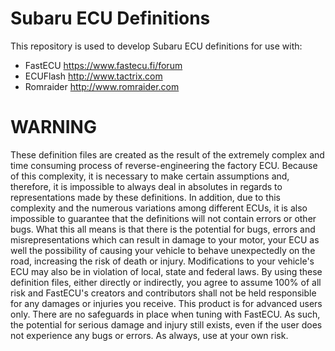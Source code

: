 # Subaru ECU Definitions
This repository is used to develop Subaru ECU definitions for use with:

- FastECU https://www.fastecu.fi/forum
- ECUFlash http://www.tactrix.com
- Romraider http://www.romraider.com

# WARNING

These definition files are created as the result of the extremely complex and time consuming process of reverse-engineering the factory ECU. Because of this complexity, it is necessary to make certain assumptions and, therefore, it is impossible to always deal in absolutes in regards to representations made by these definitions. In addition, due to this complexity and the numerous variations among different ECUs, it is also impossible to guarantee that the definitions will not contain errors or other bugs. What this all means is that there is the potential for bugs, errors and misrepresentations which can result in damage to your motor, your ECU as well the possibility of causing your vehicle to behave unexpectedly on the road, increasing the risk of death or injury. Modifications to your vehicle's ECU may also be in violation of local, state and federal laws. By using these definition files, either directly or indirectly, you agree to assume 100% of all risk and FastECU's creators and contributors shall not be held responsible for any damages or injuries you receive. This product is for advanced users only. There are no safeguards in place when tuning with FastECU. As such, the potential for serious damage and injury still exists, even if the user does not experience any bugs or errors. As always, use at your own risk.
